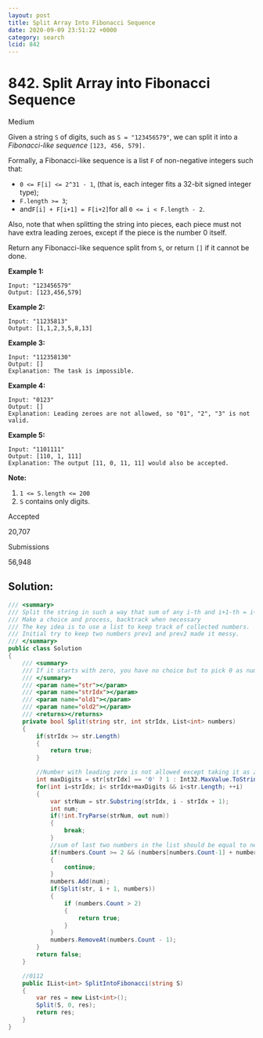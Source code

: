 ```yaml
---
layout: post
title: Split Array Into Fibonacci Sequence
date: 2020-09-09 23:51:22 +0000
category: search
lcid: 842
---
```


# 842. Split Array into Fibonacci Sequence

Medium

Given a string `S` of digits, such as `S = "123456579"`, we can split it into a *Fibonacci-like sequence* `[123, 456, 579].`

Formally, a Fibonacci-like sequence is a list `F` of non-negative integers such that:

- `0 <= F[i] <= 2^31 - 1`, (that is, each integer fits a 32-bit signed integer type);
- `F.length >= 3`;
- and` F[i] + F[i+1] = F[i+2] `for all `0 <= i < F.length - 2`.

Also, note that when splitting the string into pieces, each piece must not have extra leading zeroes, except if the piece is the number 0 itself.

Return any Fibonacci-like sequence split from `S`, or return `[]` if it cannot be done.

**Example 1:**

```
Input: "123456579"
Output: [123,456,579]
```

**Example 2:**

```
Input: "11235813"
Output: [1,1,2,3,5,8,13]
```

**Example 3:**

```
Input: "112358130"
Output: []
Explanation: The task is impossible.
```

**Example 4:**

```
Input: "0123"
Output: []
Explanation: Leading zeroes are not allowed, so "01", "2", "3" is not valid.
```

**Example 5:**

```
Input: "1101111"
Output: [110, 1, 111]
Explanation: The output [11, 0, 11, 11] would also be accepted.
```

**Note:**

1. `1 <= S.length <= 200`
2. `S` contains only digits.

Accepted

20,707

Submissions

56,948

## Solution:

```c#
/// <summary>
/// Split the string in such a way that sum of any i-th and i+1-th = i+2h segment
/// Make a choice and process, backtrack when necessary
/// The key idea is to use a list to keep track of collected numbers. 
/// Initial try to keep two numbers prev1 and prev2 made it messy.
/// </summary>
public class Solution
{
	/// <summary>
	/// If it starts with zero, you have no choice but to pick 0 as number
	/// </summary>
	/// <param name="str"></param>
	/// <param name="strIdx"></param>
	/// <param name="old1"></param>
	/// <param name="old2"></param>
	/// <returns></returns>
	private bool Split(string str, int strIdx, List<int> numbers)
	{
		if(strIdx >= str.Length)
		{
			return true;
		}

		//Number with leading zero is not allowed except taking it as zero
		int maxDigits = str[strIdx] == '0' ? 1 : Int32.MaxValue.ToString().Length;
		for(int i=strIdx; i< strIdx+maxDigits && i<str.Length; ++i)
		{
			var strNum = str.Substring(strIdx, i - strIdx + 1);
			int num;
			if(!int.TryParse(strNum, out num))
			{
				break;
			}
			//sum of last two numbers in the list should be equal to next num
			if(numbers.Count >= 2 && (numbers[numbers.Count-1] + numbers[numbers.Count-2]) != num)
			{
				continue;
			}
			numbers.Add(num);
			if(Split(str, i + 1, numbers))
			{
				if (numbers.Count > 2)
				{
					return true;
				}
			}
			numbers.RemoveAt(numbers.Count - 1);
		}
		return false;
	}

	//0112
	public IList<int> SplitIntoFibonacci(string S)
	{
		var res = new List<int>();
		Split(S, 0, res);
		return res;
	}
}
```